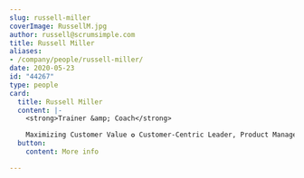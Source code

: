 ```yaml
---
slug: russell-miller
coverImage: RussellM.jpg
author: russell@scrumsimple.com
title: Russell Miller
aliases:
- /company/people/russell-miller/
date: 2020-05-23
id: "44267"
type: people
card:
  title: Russell Miller
  content: |-
    <strong>Trainer &amp; Coach</strong>

    Maximizing Customer Value ✪ Customer-Centric Leader, Product Manager &amp; Owner ✪ Agile Organization Coach, Engineer, &amp; Solution Architect ✪ Scrum.org Trainer
  button:
    content: More info

---
```










